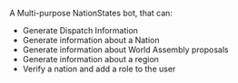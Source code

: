 A Multi-purpose NationStates bot, that can:
- Generate Dispatch Information
- Generate information about a Nation
- Generate information about World Assembly proposals
- Generate information about a region
- Verify a nation and add a role to the user

